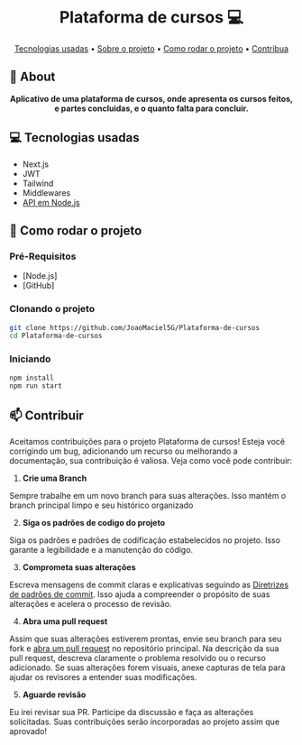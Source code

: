 <h1 align="center" style="font-weight: bold;">Plataforma de cursos 💻</h1>

<p align="center">
 <a href="#tech">Tecnologias usadas</a> • 
 <a href="#about">Sobre o projeto</a> • 
 <a href="#started">Como rodar o projeto</a> •
 <a href="#contribuit">Contribua</a>
</p>

<h2 id="about">📌 About</h2>
<p align="center">
    <b>Aplicativo de uma plataforma de cursos, onde apresenta os cursos feitos, e partes concluidas, e o quanto falta para concluir.</b>
</p>

<h2 id="tech">💻 Tecnologias usadas</h2>

- Next.js
- JWT
- Tailwind
- Middlewares
- <a href="https://github.com/JoaoMaciel5G/API-Plataforma-de-cursos">API em Node.js</a>

<h2 id="started">🚀 Como rodar o projeto</h2>
<h3>Pré-Requisitos</h3>

- [Node.js]
- [GitHub]

<h3>Clonando o projeto</h3>

```bash
git clone https://github.com/JoaoMaciel5G/Plataforma-de-cursos
cd Plataforma-de-cursos
```

<h3>Iniciando</h3>

```bash
npm install
npm run start
```

<h2>📫 Contribuir</h2>

Aceitamos contribuições para o projeto Plataforma de cursos! Esteja você corrigindo um bug, adicionando um recurso ou melhorando a documentação, sua contribuição é valiosa. Veja como você pode contribuir:

1. **Crie uma Branch**

Sempre trabalhe em um novo branch para suas alterações. Isso mantém o branch principal limpo e seu histórico organizado

2. **Siga os padrões de codigo do projeto**

Siga os padrões e padrões de codificação estabelecidos no projeto. Isso garante a legibilidade e a manutenção do código.

3. **Comprometa suas alterações**

Escreva mensagens de commit claras e explicativas seguindo as [Diretrizes de padrões de commit](https://gist.github.com/joshbuchea/6f47e86d2510bce28f8e7f42ae84c716). Isso ajuda a compreender o propósito de suas alterações e acelera o processo de revisão.

4. **Abra uma pull request**

Assim que suas alterações estiverem prontas, envie seu branch para seu fork e [abra um pull request](https://www.atlassian.com/br/git/tutorials/making-a-pull-request) no repositório principal. Na descrição da sua pull request, descreva claramente o problema resolvido ou o recurso adicionado. Se suas alterações forem visuais, anexe capturas de tela para ajudar os revisores a entender suas modificações.

5. **Aguarde revisão**

Eu irei revisar sua PR. Participe da discussão e faça as alterações solicitadas. Suas contribuições serão incorporadas ao projeto assim que aprovado!
